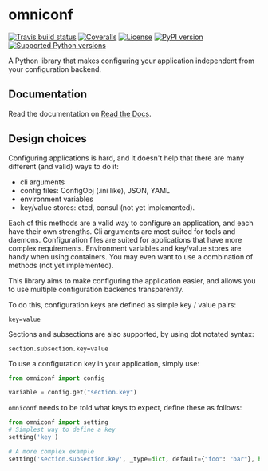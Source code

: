 omniconf
========

[![Travis build status](https://img.shields.io/travis/cyso/omniconf.svg?maxAge=2592000)](https://travis-ci.org/cyso/omniconf)
[![Coveralls](https://img.shields.io/coveralls/cyso/omniconf.svg?maxAge=2592000)](https://coveralls.io/github/cyso/omniconf)
[![License](https://img.shields.io/pypi/l/omniconf.svg?maxAge=2592000)](https://pypi.python.org/pypi/omniconf)
[![PyPI version](https://img.shields.io/pypi/v/omniconf.svg?maxAge=2592000)](https://pypi.python.org/pypi/omniconf)
[![Supported Python versions](https://img.shields.io/pypi/pyversions/omniconf.svg?maxAge=2592000)](https://pypi.python.org/pypi/omniconf)

A Python library that makes configuring your application independent from your configuration backend.

Documentation
-------------

Read the documentation on [Read the Docs](http://omniconf.readthedocs.io/en/latest/).

Design choices
--------------

Configuring applications is hard, and it doesn't help that there are many different (and valid) ways to do it:

* cli arguments
* config files: ConfigObj (.ini like), JSON, YAML
* environment variables
* key/value stores: etcd, consul (not yet implemented).

Each of this methods are a valid way to configure an application, and each have their own strengths. Cli arguments are most suited for tools and daemons. Configuration files are suited for applications that have more complex requirements. Environment variables and key/value stores are handy when using containers. You may even want to use a combination of methods (not yet implemented).

This library aims to make configuring the application easier, and allows you to use multiple configuration backends transparently.

To do this, configuration keys are defined as simple key / value pairs:

```
key=value
```

Sections and subsections are also supported, by using dot notated syntax:

```
section.subsection.key=value
```

To use a configuration key in your application, simply use:

```python
from omniconf import config

variable = config.get("section.key")
```

`omniconf` needs to be told what keys to expect, define these as follows:

```python
from omniconf import setting
# Simplest way to define a key
setting('key')

# A more complex example
setting('section.subsection.key', _type=dict, default={"foo": "bar"}, help="This is a very import key")
```
